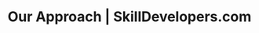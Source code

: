 ---
title: "Our Approach | SkillDevelopers.com"
layout: "our-approach"
description: "The Skill Developer Approach"
url: "/our-approach/"
Page_Class: "approach"
tags: ""
ref: "/our-approach"
---